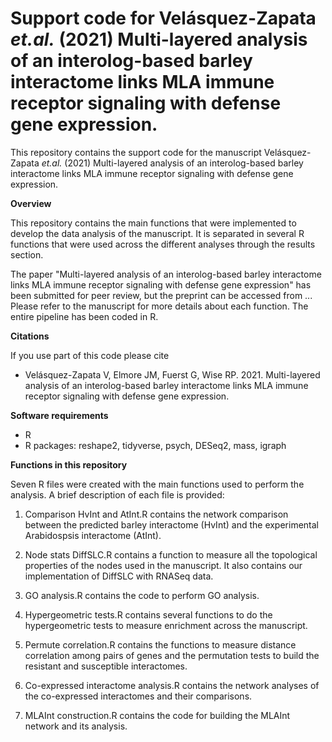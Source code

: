 # Support code for Velásquez-Zapata *et.al.* (2021) Multi-layered analysis of an interolog-based barley interactome links MLA immune receptor signaling with defense gene expression.   

This repository contains the support code for the manuscript Velásquez-Zapata *et.al.* (2021) Multi-layered analysis of an interolog-based barley interactome links MLA immune receptor signaling with defense gene expression.   

**Overview**

This repository contains the main functions that were implemented to develop the data analysis of the manuscript. It is separated in several R functions that were used across the different analyses through the results section. 

The paper "Multi-layered analysis of an interolog-based barley interactome links MLA immune receptor signaling with defense gene expression" has been submitted for peer review, but the preprint can be accessed from ... Please refer to the manuscript for more details about each function. The entire pipeline has been coded in R.

**Citations**

If you use part of this code please cite  

* Velásquez-Zapata V, Elmore JM, Fuerst G, Wise RP. 2021. Multi-layered analysis of an interolog-based barley interactome links MLA immune receptor signaling with defense gene expression.


**Software requirements**

* R
* R packages: reshape2, tidyverse, psych, DESeq2, mass, igraph

**Functions in this repository**

Seven R files were created with the main functions used to perform the analysis. A brief description of each file is provided: 

1. Comparison HvInt and AtInt.R contains the network comparison between the predicted barley interactome (HvInt) and the experimental Arabidospsis interactome (AtInt).

2. Node stats DiffSLC.R contains a function to measure all the topological properties of the nodes used in the manuscript. It also contains our implementation of DiffSLC with RNASeq data. 

3. GO analysis.R contains the code to perform GO analysis.

4. Hypergeometric tests.R contains several functions to do the hypergeometric tests to measure enrichment across the manuscript.

5. Permute correlation.R contains the functions to measure distance correlation among pairs of genes and the permutation tests to build the resistant and susceptible interactomes.

6. Co-expressed interactome analysis.R contains the network analyses of the co-expressed interactomes and their comparisons.

7. MLAInt construction.R contains the code for building the MLAInt network and its analysis.

 